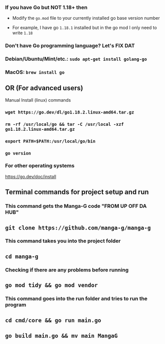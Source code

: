 ### If you have Go but NOT 1.18+ then

- Modify the `go.mod` file to your currently installed go base version number

- For example, I have go `1.18.1` installed but in the go mod I only need to write `1.18`

### Don't have Go programming language? Let's FIX DAT

### Debian/Ubuntu/Mint/etc.: `sudo apt-get install golang-go`

### MacOS: `brew install go`

## OR (For advanced users)

Manual Install (linux) commands

### `wget https://go.dev/dl/go1.18.2.linux-amd64.tar.gz`

### `rm -rf /usr/local/go && tar -C /usr/local -xzf go1.18.2.linux-amd64.tar.gz`

### `export PATH=$PATH:/usr/local/go/bin`

### `go version`

### For other operating systems

https://go.dev/doc/install

## Terminal commands for project setup and run

### This command gets the Manga-G code "FROM UP OFF DA HUB"

## `git clone https://github.com/manga-g/manga-g`

### This command takes you into the project folder

## `cd manga-g`

### Checking if there are any problems before running

## `go mod tidy && go mod vendor`

### This command goes into the run folder and tries to run the program

## `cd cmd/core && go run main.go`

## `go build main.go && mv main MangaG`
